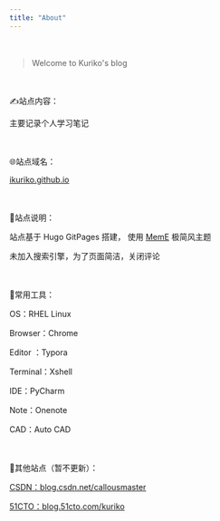 ```yaml
---
title: "About"
---
```


　　

> Welcome to Kuriko's blog  

　　

✍️站点内容：  

主要记录个人学习笔记 

　　

🌐站点域名：  

[ikuriko.github.io](https://ikuriko.github.io)  

　　


📃站点说明：  

站点基于 Hugo GitPages 搭建， 使用 [MemE](https://github.com/reuixiy/hugo-theme-meme/blob/master/README.zh-cn.md) 极简风主题   

未加入搜索引擎，为了页面简洁，关闭评论  

  　

🔧常用工具：  

OS：RHEL Linux

Browser：Chrome

Editor ：Typora

Terminal：Xshell

IDE：PyCharm

Note：Onenote

CAD：Auto CAD

  　

📖其他站点（暂不更新）：

[CSDN：blog.csdn.net/callousmaster](https://blog.csdn.net/Callousmaster)

[51CTO：blog.51cto.com/kuriko](https://blog.51cto.com/kuriko)



